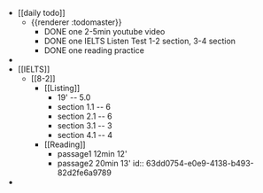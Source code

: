 - [[daily todo]]
	- {{renderer :todomaster}}
		- DONE one 2-5min youtube video
		- DONE one IELTS Listen Test 1-2 section, 3-4 section
		- DONE one reading practice
-
- [[IELTS]]
	- [[8-2]]
		- [[Listing]]
			- 19' -- 5.0
			- section 1.1 -- 6
			- section 2.1 -- 6
			- section 3.1 -- 3
			- section 4.1 -- 4
		- [[Reading]]
			- passage1 12min 12'
			- passage2 20min 13'
			  id:: 63dd0754-e0e9-4138-b493-82d2fe6a9789
-